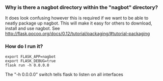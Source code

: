 ### Why is there a nagbot directory within the "nagbot" directory?

It does look confusing however this is required if we want to be able to neatly package up nagbot. This will make it easy for others to download, install and use nagbot. See http://flask.pocoo.org/docs/0.12/tutorial/packaging/#tutorial-packaging

### How do I run it?

```
export FLASK_APP=nagbot
export FLASK_DEBUG=true
flask run -h 0.0.0.0
```

The "-h 0.0.0.0" switch tells flask to listen on all interfaces
